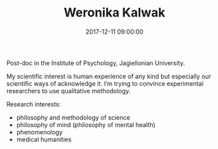 ﻿---
layout: post
title:  "Weronika Kalwak"
date:   2017-12-11 09:00:00
categories: people
image-file: /images/people/wkalwak.jpg
category: colab
mail: weronika.kalwak@gmail.com
website: 
twitter:
researchgate: 
---

Post-doc in the Institute of Psychology, Jagiellonian University.

My scientific interest is human experience of any kind but especially our scientific ways of acknowledge it. I’m trying to convince experimental researchers to use qualitative methodology.

Research interests:
- philosophy and methodology of science
- philosophy of mind (philosophy of mental health)
- phenomenology
- medical humanities



    
    
    
    
